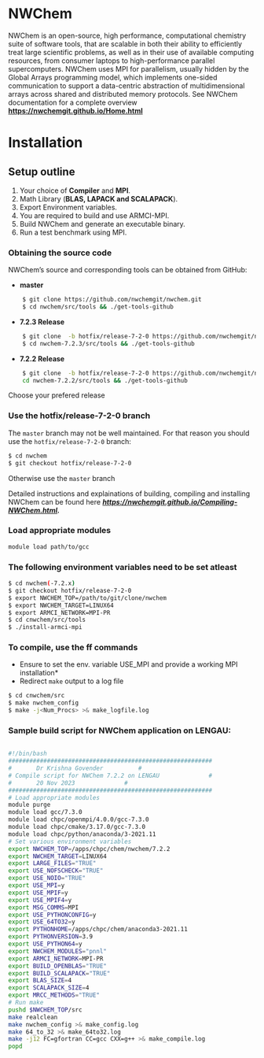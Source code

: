 NWChem 
=====

NWChem is an open-source, high performance, computational chemistry suite of software tools, that are scalable in both their ability to efficiently treat large scientific problems, as well as in their use of available computing resources, from consumer laptops to high-performance parallel supercomputers. NWChem uses MPI for parallelism, usually hidden by the Global Arrays programming model, which implements one-sided communication to support a data-centric abstraction of multidimensional arrays across shared and distributed memory protocols. See NWChem documentation for a complete overview **https://nwchemgit.github.io/Home.html**

# Installation

## Setup outline

1. Your choice of **Compiler** and **MPI**.
2. Math Library (**BLAS, LAPACK and SCALAPACK**).
3. Export Environment variables.
4. You are required to build and use ARMCI-MPI.
5. Build NWChem and generate an executable binary.
6. Run a test benchmark using MPI.


### Obtaining the source code

 NWChem’s source and corresponding tools can be obtained from GitHub:

 - **master** 
```bash
    $ git clone https://github.com/nwchemgit/nwchem.git
    $ cd nwchem/src/tools && ./get-tools-github
```

- **7.2.3 Release** 

```bash
    $ git clone  -b hotfix/release-7-2-0 https://github.com/nwchemgit/nwchem.git nwchem-7.2.3
    $ cd nwchem-7.2.3/src/tools && ./get-tools-github
```

- **7.2.2 Release**
```bash
    $ git clone  -b hotfix/release-7-2-0 https://github.com/nwchemgit/nwchem.git nwchem-7.2.2
    cd nwchem-7.2.2/src/tools && ./get-tools-github
```

Choose your prefered release

### Use the hotfix/release-7-2-0 branch

The `master` branch may not be well maintained. For that reason you should use the `hotfix/release-7-2-0` branch:
```bash
$ cd nwchem
$ git checkout hotfix/release-7-2-0
```

Otherwise use the `master` branch

Detailed instructions and explainations of building, compiling and installing NWChem can be found here ***https://nwchemgit.github.io/Compiling-NWChem.html.***

### Load appropriate modules 

```bash
module load path/to/gcc 
```

### The following environment variables need to be set atleast
```bash
$ cd nwchem(-7.2.x)
$ git checkout hotfix/release-7-2-0
$ export NWCHEM_TOP=/path/to/git/clone/nwchem
$ export NWCHEM_TARGET=LINUX64
$ export ARMCI_NETWORK=MPI-PR
$ cd cnwchem/src/tools
$ ./install-armci-mpi
```

### To compile, use the ff commands
- Ensure to set the env. variable USE_MPI and provide a working MPI installation*
- Redirect `make` output to a log file

```bash
$ cd cnwchem/src
$ make nwchem_config
$ make -j<Num_Procs> >& make_logfile.log
```


### Sample build script for NWChem application on LENGAU:

```bash

#!/bin/bash
##########################################################
# 		Dr Krishna Govender			 #
# Compile script for NWChem 7.2.2 on LENGAU              #
# 		20 Nov 2023				 #
##########################################################
# Load appropriate modules
module purge
module load gcc/7.3.0
module load chpc/openmpi/4.0.0/gcc-7.3.0
module load chpc/cmake/3.17.0/gcc-7.3.0
module load chpc/python/anaconda/3-2021.11
# Set various environment variables 
export NWCHEM_TOP=/apps/chpc/chem/nwchem/7.2.2
export NWCHEM_TARGET=LINUX64
export LARGE_FILES="TRUE"
export USE_NOFSCHECK="TRUE"
export USE_NOIO="TRUE"
export USE_MPI=y
export USE_MPIF=y
export USE_MPIF4=y
export MSG_COMMS=MPI
export USE_PYTHONCONFIG=y
export USE_64TO32=y
export PYTHONHOME=/apps/chpc/chem/anaconda3-2021.11
export PYTHONVERSION=3.9
export USE_PYTHON64=y
export NWCHEM_MODULES="pnnl"
export ARMCI_NETWORK=MPI-PR
export BUILD_OPENBLAS="TRUE"
export BUILD_SCALAPACK="TRUE"
export BLAS_SIZE=4
export SCALAPACK_SIZE=4
export MRCC_METHODS="TRUE"
# Run make
pushd $NWCHEM_TOP/src
make realclean
make nwchem_config >& make_config.log
make 64_to_32 >& make_64to32.log
make -j12 FC=gfortran CC=gcc CXX=g++ >& make_compile.log
popd
```
